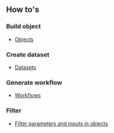 ## How to's 

### Build object

- [Objects](01_build_object.md)

### Create dataset

- [Datasets](02_create_dataset.md)

### Generate workflow 

- [Workflows](03_generate_workflow.md)

### Filter

- [Filter parameters and inputs in objects](05_filter.md)
